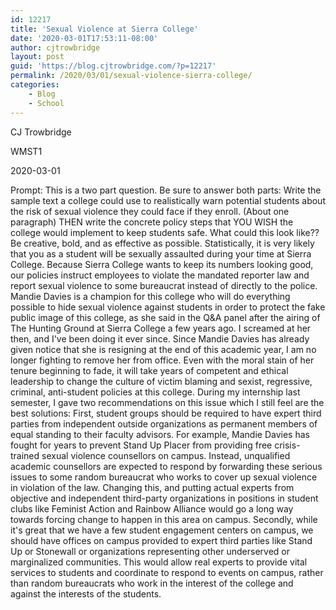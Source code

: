 ```yaml
---
id: 12217
title: 'Sexual Violence at Sierra College'
date: '2020-03-01T17:53:11-08:00'
author: cjtrowbridge
layout: post
guid: 'https://blog.cjtrowbridge.com/?p=12217'
permalink: /2020/03/01/sexual-violence-sierra-college/
categories:
    - Blog
    - School
---
```


CJ Trowbridge

WMST1

2020-03-01

Prompt: This is a two part question. Be sure to answer both parts: Write the sample text a college could use to realistically warn potential students about the risk of sexual violence they could face if they enroll. (About one paragraph) THEN write the concrete policy steps that YOU WISH the college would implement to keep students safe. What could this look like?? Be creative, bold, and as effective as possible. Statistically, it is very likely that you as a student will be sexually assaulted during your time at Sierra College. Because Sierra College wants to keep its numbers looking good, our policies instruct employees to violate the mandated reporter law and report sexual violence to some bureaucrat instead of directly to the police. Mandie Davies is a champion for this college who will do everything possible to hide sexual violence against students in order to protect the fake public image of this college, as she said in the Q&amp;A panel after the airing of The Hunting Ground at Sierra College a few years ago. I screamed at her then, and I've been doing it ever since. Since Mandie Davies has already given notice that she is resigning at the end of this academic year, I am no longer fighting to remove her from office. Even with the moral stain of her tenure beginning to fade, it will take years of competent and ethical leadership to change the culture of victim blaming and sexist, regressive, criminal, anti-student policies at this college. During my internship last semester, I gave two recommendations on this issue which I still feel are the best solutions: First, student groups should be required to have expert third parties from independent outside organizations as permanent members of equal standing to their faculty advisors. For example, Mandie Davies has fought for years to prevent Stand Up Placer from providing free crisis-trained sexual violence counsellors on campus. Instead, unqualified academic counsellors are expected to respond by forwarding these serious issues to some random bureaucrat who works to cover up sexual violence in violation of the law. Changing this, and putting actual experts from objective and independent third-party organizations in positions in student clubs like Feminist Action and Rainbow Alliance would go a long way towards forcing change to happen in this area on campus. Secondly, while it's great that we have a few student engagement centers on campus, we should have offices on campus provided to expert third parties like Stand Up or Stonewall or organizations representing other underserved or marginalized communities. This would allow real experts to provide vital services to students and coordinate to respond to events on campus, rather than random bureaucrats who work in the interest of the college and against the interests of the students.